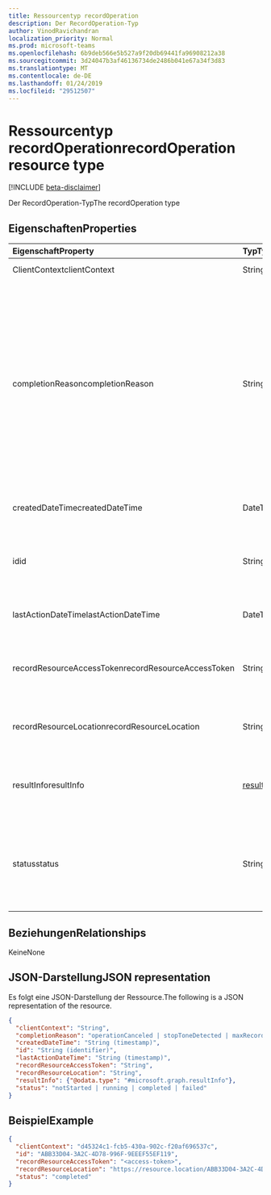 ```yaml
---
title: Ressourcentyp recordOperation
description: Der RecordOperation-Typ
author: VinodRavichandran
localization_priority: Normal
ms.prod: microsoft-teams
ms.openlocfilehash: 6b9deb566e5b527a9f20db69441fa96908212a38
ms.sourcegitcommit: 3d24047b3af46136734de2486b041e67a34f3d83
ms.translationtype: MT
ms.contentlocale: de-DE
ms.lasthandoff: 01/24/2019
ms.locfileid: "29512507"
---
```

# <a name="recordoperation-resource-type"></a><span data-ttu-id="6c124-103">Ressourcentyp recordOperation</span><span class="sxs-lookup"><span data-stu-id="6c124-103">recordOperation resource type</span></span>

[!INCLUDE [beta-disclaimer](../../includes/beta-disclaimer.md)]

<span data-ttu-id="6c124-104">Der RecordOperation-Typ</span><span class="sxs-lookup"><span data-stu-id="6c124-104">The recordOperation type</span></span>

## <a name="properties"></a><span data-ttu-id="6c124-105">Eigenschaften</span><span class="sxs-lookup"><span data-stu-id="6c124-105">Properties</span></span>

| <span data-ttu-id="6c124-106">Eigenschaft</span><span class="sxs-lookup"><span data-stu-id="6c124-106">Property</span></span>                       | <span data-ttu-id="6c124-107">Typ</span><span class="sxs-lookup"><span data-stu-id="6c124-107">Type</span></span>                        | <span data-ttu-id="6c124-108">Beschreibung</span><span class="sxs-lookup"><span data-stu-id="6c124-108">Description</span></span>                                                                                                                                       |
| :----------------------------- | :---------------------------| :-------------------------------------------------------------------------------------------------------------------------------------------------|
| <span data-ttu-id="6c124-109">ClientContext</span><span class="sxs-lookup"><span data-stu-id="6c124-109">clientContext</span></span>                  | <span data-ttu-id="6c124-110">String</span><span class="sxs-lookup"><span data-stu-id="6c124-110">String</span></span>                      | <span data-ttu-id="6c124-111">Der Clientkontext.</span><span class="sxs-lookup"><span data-stu-id="6c124-111">The client context.</span></span>                                                                                                                               |
| <span data-ttu-id="6c124-112">completionReason</span><span class="sxs-lookup"><span data-stu-id="6c124-112">completionReason</span></span>               | <span data-ttu-id="6c124-113">String</span><span class="sxs-lookup"><span data-stu-id="6c124-113">String</span></span>                      | <span data-ttu-id="6c124-114">Mögliche Werte: `operationCanceled`, `stopToneDetected`, `maxRecordDurationReached`, `initialSilenceTimeout`, `maxSilenceTimeout`, `playPromptFailed`, `playBeepFailed`, `mediaReceiveTimeout`, `unspecifiedError`, `none`.</span><span class="sxs-lookup"><span data-stu-id="6c124-114">Possible values are: `operationCanceled`, `stopToneDetected`, `maxRecordDurationReached`, `initialSilenceTimeout`, `maxSilenceTimeout`, `playPromptFailed`, `playBeepFailed`, `mediaReceiveTimeout`, `unspecifiedError`, `none`.</span></span> |
| <span data-ttu-id="6c124-115">createdDateTime</span><span class="sxs-lookup"><span data-stu-id="6c124-115">createdDateTime</span></span>                | <span data-ttu-id="6c124-116">DateTimeOffset</span><span class="sxs-lookup"><span data-stu-id="6c124-116">DateTimeOffset</span></span>              | <span data-ttu-id="6c124-117">Die Uhrzeit der Erstellung die Aufzeichnung.</span><span class="sxs-lookup"><span data-stu-id="6c124-117">The time when the recording was created.</span></span>                                                                                                          |
| <span data-ttu-id="6c124-118">id</span><span class="sxs-lookup"><span data-stu-id="6c124-118">id</span></span>                             | <span data-ttu-id="6c124-119">String</span><span class="sxs-lookup"><span data-stu-id="6c124-119">String</span></span>                      | <span data-ttu-id="6c124-120">Die Id des Server-Vorgang. Schreibgeschützt.</span><span class="sxs-lookup"><span data-stu-id="6c124-120">The server operation id. Read-only.</span></span> <span data-ttu-id="6c124-121">Server generiert wurde.</span><span class="sxs-lookup"><span data-stu-id="6c124-121">Server generated.</span></span>                                                                                             |
| <span data-ttu-id="6c124-122">lastActionDateTime</span><span class="sxs-lookup"><span data-stu-id="6c124-122">lastActionDateTime</span></span>             | <span data-ttu-id="6c124-123">DateTimeOffset</span><span class="sxs-lookup"><span data-stu-id="6c124-123">DateTimeOffset</span></span>              | <span data-ttu-id="6c124-124">Der Zeitpunkt der letzten Aktion des Vorgangs.</span><span class="sxs-lookup"><span data-stu-id="6c124-124">The time of the last action of the operation.</span></span>                                                                                                     |
| <span data-ttu-id="6c124-125">recordResourceAccessToken</span><span class="sxs-lookup"><span data-stu-id="6c124-125">recordResourceAccessToken</span></span>      | <span data-ttu-id="6c124-126">String</span><span class="sxs-lookup"><span data-stu-id="6c124-126">String</span></span>                      | <span data-ttu-id="6c124-127">Das Zugriffstoken zum Abrufen der aufzeichnungs erforderlich sind.</span><span class="sxs-lookup"><span data-stu-id="6c124-127">The access token required to retrieve the recording.</span></span>                                                                                              |
| <span data-ttu-id="6c124-128">recordResourceLocation</span><span class="sxs-lookup"><span data-stu-id="6c124-128">recordResourceLocation</span></span>         | <span data-ttu-id="6c124-129">String</span><span class="sxs-lookup"><span data-stu-id="6c124-129">String</span></span>                      | <span data-ttu-id="6c124-130">Der Speicherort, in dem die Aufzeichnung gespeichert ist.</span><span class="sxs-lookup"><span data-stu-id="6c124-130">The location where the recording is located.</span></span>                                                                                                      |
| <span data-ttu-id="6c124-131">resultInfo</span><span class="sxs-lookup"><span data-stu-id="6c124-131">resultInfo</span></span>                     | [<span data-ttu-id="6c124-132">resultInfo</span><span class="sxs-lookup"><span data-stu-id="6c124-132">resultInfo</span></span>](resultinfo.md) | <span data-ttu-id="6c124-133">Informationen zu den Ergebnissen.</span><span class="sxs-lookup"><span data-stu-id="6c124-133">The result information.</span></span>  <span data-ttu-id="6c124-134">Schreibgeschützt.</span><span class="sxs-lookup"><span data-stu-id="6c124-134">Read-only.</span></span> <span data-ttu-id="6c124-135">Server generiert wurde.</span><span class="sxs-lookup"><span data-stu-id="6c124-135">Server generated.</span></span>                                                                                             |
| <span data-ttu-id="6c124-136">status</span><span class="sxs-lookup"><span data-stu-id="6c124-136">status</span></span>                         | <span data-ttu-id="6c124-137">String</span><span class="sxs-lookup"><span data-stu-id="6c124-137">String</span></span>                      | <span data-ttu-id="6c124-138">Mögliche Werte: `notStarted`, `running`, `completed`, `failed`.</span><span class="sxs-lookup"><span data-stu-id="6c124-138">Possible values are: `notStarted`, `running`, `completed`, `failed`.</span></span> <span data-ttu-id="6c124-139">Schreibgeschützt.</span><span class="sxs-lookup"><span data-stu-id="6c124-139">Read-only.</span></span> <span data-ttu-id="6c124-140">Server generiert wurde.</span><span class="sxs-lookup"><span data-stu-id="6c124-140">Server generated.</span></span>                                                 |

## <a name="relationships"></a><span data-ttu-id="6c124-141">Beziehungen</span><span class="sxs-lookup"><span data-stu-id="6c124-141">Relationships</span></span>
<span data-ttu-id="6c124-142">Keine</span><span class="sxs-lookup"><span data-stu-id="6c124-142">None</span></span>

## <a name="json-representation"></a><span data-ttu-id="6c124-143">JSON-Darstellung</span><span class="sxs-lookup"><span data-stu-id="6c124-143">JSON representation</span></span>

<span data-ttu-id="6c124-144">Es folgt eine JSON-Darstellung der Ressource.</span><span class="sxs-lookup"><span data-stu-id="6c124-144">The following is a JSON representation of the resource.</span></span>

<!-- {
  "blockType": "resource",
  "optionalProperties": [

  ],
  "@odata.type": "microsoft.graph.recordOperation"
}-->
```json
{
  "clientContext": "String",
  "completionReason": "operationCanceled | stopToneDetected | maxRecordDurationReached | initialSilenceTimeout | maxSilenceTimeout | playPromptFailed | playBeepFailed | mediaReceiveTimeout | unspecifiedError | none",
  "createdDateTime": "String (timestamp)",
  "id": "String (identifier)",
  "lastActionDateTime": "String (timestamp)",
  "recordResourceAccessToken": "String",
  "recordResourceLocation": "String",
  "resultInfo": {"@odata.type": "#microsoft.graph.resultInfo"},
  "status": "notStarted | running | completed | failed"
}
```

## <a name="example"></a><span data-ttu-id="6c124-145">Beispiel</span><span class="sxs-lookup"><span data-stu-id="6c124-145">Example</span></span>

<!-- {
  "blockType": "example",
  "@odata.type": "microsoft.graph.recordOperation",
  "truncated": true
}-->
```json
{
  "clientContext": "d45324c1-fcb5-430a-902c-f20af696537c",
  "id": "ABB33D04-3A2C-4D78-996F-9EEEF55EF119",
  "recordResourceAccessToken": "<access-token>",
  "recordResourceLocation": "https://resource.location/ABB33D04-3A2C-4D78-996F-9EEEF55EF119",
  "status": "completed"
}
```

<!-- uuid: 8fcb5dbc-d5aa-4681-8e31-b001d5168d79
2015-10-25 14:57:30 UTC -->
<!--
{
  "type": "#page.annotation",
  "description": "recordOperation resource",
  "keywords": "",
  "section": "documentation",
  "tocPath": "",
  "suppressions": [
    "Error: /api-reference/beta/resources/recordoperation.md:\r\n      Exception processing links.\r\n    System.ArgumentException: Link Definition was null. Link text: !INCLUDE [beta-disclaimer](../../includes/beta-disclaimer.md)\r\n      at ApiDoctor.Validation.DocFile.get_LinkDestinations()\r\n      at ApiDoctor.Validation.DocSet.ValidateLinks(Boolean includeWarnings, String[] relativePathForFiles, IssueLogger issues, Boolean requireFilenameCaseMatch, Boolean printOrphanedFiles)"
  ]
}
-->
